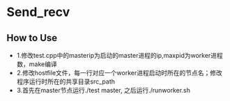# Send_recv
## How to Use ##
* 1.修改test.cpp中的masterip为启动的master进程的ip,maxpid为worker进程数，make编译
* 2.修改hostfile文件，每一行对应一个worker进程启动时所在的节点名；修改程序运行时所在的共享目录src_path
* 3.首先在master节点运行./test master, 之后运行./runworker.sh

